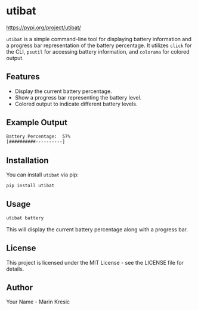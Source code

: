 # utibat

https://pypi.org/project/utibat/

`utibat` is a simple command-line tool for displaying battery information and a progress bar representation of the battery percentage. It utilizes `click` for the CLI, `psutil` for accessing battery information, and `colorama` for colored output.

## Features

- Display the current battery percentage.
- Show a progress bar representing the battery level.
- Colored output to indicate different battery levels.

## Example Output
```sh
Battery Percentage:  57%
[##########----------]
```

## Installation

You can install `utibat` via pip:

```sh
pip install utibat
```

## Usage
```sh
utibat battery
```
This will display the current battery percentage along with a progress bar.

## License
This project is licensed under the MIT License - see the LICENSE file for details.

## Author
Your Name - Marin Kresic
